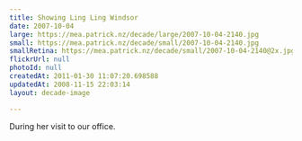 ```yaml
---
title: Showing Ling Ling Windsor
date: 2007-10-04
large: https://mea.patrick.nz/decade/large/2007-10-04-2140.jpg
small: https://mea.patrick.nz/decade/small/2007-10-04-2140.jpg
smallRetina: https://mea.patrick.nz/decade/small/2007-10-04-2140@2x.jpg
flickrUrl: null
photoId: null
createdAt: 2011-01-30 11:07:20.698588
updatedAt: 2008-11-15 22:03:14
layout: decade-image

---
```

During her visit to our office.
